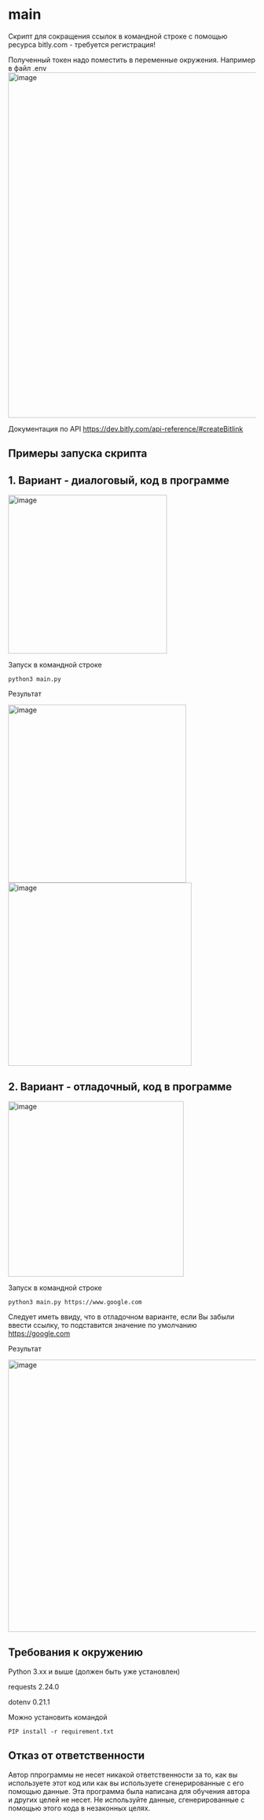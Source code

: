 # main
Скрипт для сокращения ссылок в командной строке с помощью ресурса bitly.com - требуется регистрация! 


Полученный токен надо поместить в переменные окружения. Например в файл .env
<img width="703" alt="image" src="https://user-images.githubusercontent.com/55636018/216776142-725dc191-b820-492f-9766-d3f02cc30f2c.png">


Документация по API https://dev.bitly.com/api-reference/#createBitlink


## Примеры запуска скрипта 

## 1. Вариант - диалоговый, код в программе
<img width="323" alt="image" src="https://user-images.githubusercontent.com/55636018/216811237-fb7291d5-2ec9-48b6-b65a-baa187d5cd8d.png">


Запуск в командной строке

```
python3 main.py 
```

Результат

<img width="362" alt="image" src="https://user-images.githubusercontent.com/55636018/216755753-c335d97e-92cc-403c-a114-183398837529.png">

<img width="373" alt="image" src="https://user-images.githubusercontent.com/55636018/216755800-a7fcdb25-9589-4bad-8ea4-13a0c2e38c8c.png">


## 2. Вариант - отладочный, код в программе
<img width="357" alt="image" src="https://user-images.githubusercontent.com/55636018/216811359-847bc279-ca14-4485-a262-82e3eeecca03.png">


Запуск в командной строке
```
python3 main.py https://www.google.com 
```

Следует иметь ввиду, что в отладочном варианте, если Вы забыли ввести ссылку, то подставится значение по умолчанию https://google.com

Результат

<img width="554" alt="image" src="https://user-images.githubusercontent.com/55636018/216811685-39825988-f7d5-496c-907e-f4130062c7ac.png">


## Требования к окружению

Python 3.xx и выше (должен быть уже установлен)

requests 2.24.0

dotenv 0.21.1

Можно установить командой  
``` 
PIP install -r requirement.txt
```


## Отказ от ответственности

Автор ппрограммы не несет никакой ответственности за то, как вы используете этот код или как вы используете сгенерированные с его помощью данные. Эта программа была написана для обучения автора и других целей не несет. Не используйте данные, сгенерированные с помощью этого кода в незаконных целях.
